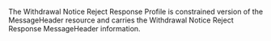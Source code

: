 
The Withdrawal Notice Reject Response Profile is constrained version of the MessageHeader resource and carries the Withdrawal Notice Reject Response MessageHeader information. 
